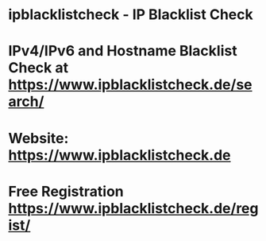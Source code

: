 # ipblacklistcheck - IP Blacklist Check
#
# IPv4/IPv6 and Hostname Blacklist Check at https://www.ipblacklistcheck.de/search/
#
# Website: https://www.ipblacklistcheck.de
#
# Free Registration https://www.ipblacklistcheck.de/regist/
#
